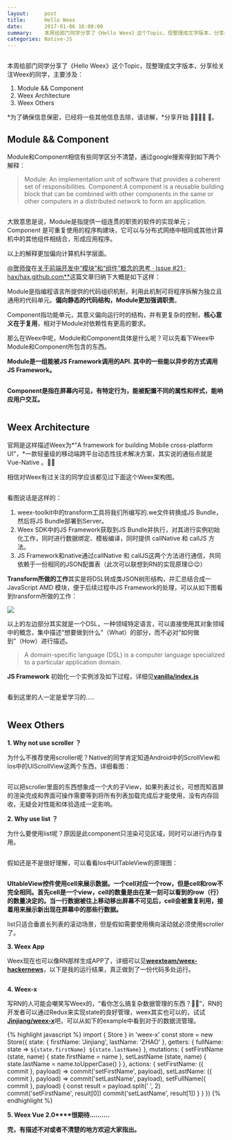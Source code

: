 ```yaml
---
layout:     post
title:      Hello Weex
date:       2017-01-06 16:00:00
summary:    本周给部门同学分享了《Hello Weex》这个Topic，现整理成文字版本，分享给关注Weex的同学，主要涉及:Module && Component、Weex Architecture、 Weex Others ...
categories: Native-JS
---
```


<img data-src="http://img.alicdn.com/tfs/TB1qlHxPXXXXXaFaXXXXXXXXXXX-2880-1800.jpg" class="lazyload" />

本周给部门同学分享了《Hello Weex》这个Topic，现整理成文字版本，分享给关注Weex的同学，主要涉及：

1. Module && Component
2. Weex Architecture
3. Weex Others

*为了确保信息保密，已经将一些其他信息去除，请谅解，*分享开始 👨‍👨‍👧‍👧 🤣。

## **Module && Component**

Module和Component相信有些同学区分不清楚，通过google搜索得到如下两个解释：

> Module: An implementation unit of software that provides a coherent set of responsibilities.
> Component:A component is a reusable building block that can be combined with other components in the same or other computers in a distributed network to form an application.

<img data-src="http://img.alicdn.com/tfs/TB1T6zwPXXXXXa2aXXXXXXXXXXX-440-317.png" class="lazyload" />

大致意思是说，Module是指提供一组连贯的职责的软件的实现单元；Component 是可重复使用的程序构建块，它可以与分布式网络中相同或其他计算机中的其他组件相结合，形成应用程序。

以上的解释更加偏向计算机科学层面。

[@贺师俊](https://www.zhihu.com/people/3ec3b166992a5a90a1083945d2490d38)在[关于前端开发中“模块”和“组件”概念的思考 · Issue #21 · hax/hax.github.com**](https://github.com/hax/hax.github.com/issues/21)这篇文章归纳下大概是如下这样：

Module是指编程语言所提供的代码组织机制，利用此机制可将程序拆解为独立且通用的代码单元。**偏向静态的代码结构，Module更加强调职责**。

Component指功能单元，其意义偏向运行时的结构，并有更复杂的控制，**核心意义在于复用**，相对于Module对依赖性有更高的要求。

那么在Weex中呢，Module和Component具体是什么呢？可以先看下Weex中Module和Component所包含的东西。

**Module是一组能被JS Framework调用的API. 其中的一些能以异步的方式调用JS Framework。**

<img data-src="//img.alicdn.com/tfs/TB10Qn_PXXXXXXFXXXXXXXXXXXX-1172-458.png" class="lazyload" />

**Component是指在屏幕内可见，有特定行为，能被配置不同的属性和样式，能响应用户交互。**

<img data-src="//img.alicdn.com/tfs/TB1NvfQPXXXXXcLXFXXXXXXXXXX-1322-766.png" class="lazyload" />

## **Weex Architecture**

官网是这样描述Weex为*"A framework for building Mobile cross-platform UI"，*一款轻量级的移动端跨平台动态性技术解决方案，其实说的通俗点就是Vue-Native 。🤔🤒

相信对Weex有过关注的同学应该都见过下面这个Weex架构图。

<img data-src="//img.alicdn.com/tfs/TB1EITwPXXXXXaCaXXXXXXXXXXX-852-566.png" class="lazyload" />


看图说话是这样的：

1. weex-toolkit中的transform工具将我们所编写的.we文件转换成JS Bundle，然后将JS Bundle部署到Server。
2. Weex SDK中的JS Framework获取到JS Bundle并执行，对其进行实例初始化工作，同时进行数据绑定、模板编译，同时提供 callNative 和 callJS 方法。
3. JS Framework和native通过callNative 和 callJS这两个方法进行通信，共同依赖于一份相同的JSON配置表（此次可以联想到RN的实现原理😉😉）

**Transform所做的工作**其实是将DSL转成类JSON树形结构，并汇总结合成一JavaScript AMD 模块，便于后续过程中JS Framework的处理，可以从如下图看到transform所做的工作：

<img data-src="//img.alicdn.com/tfs/TB1_hLfPXXXXXbgaVXXXXXXXXXX-2880-1800.jpg" src="{{site.defaultImage}}" class="lazyload img-zoom" />

以上的左边部分其实就是一个DSL，一种领域特定语言，可以直接使用其对象领域中的概念，集中描述“想要做到什么”（What）的部分，而不必对“如何做到”（How）进行描述。

> A domain-specific language (DSL) is a computer language specialized to a particular application domain.

**JS Framework** 初始化一个实例涉及如下过程，详细见[**vanilla/index.js**](https://link.zhihu.com/?target=https%3A//github.com/alibaba/weex/blob/master/html5/vanilla/index.js)

<img data-src="//img.alicdn.com/tfs/TB1CjTtPXXXXXa0apXXXXXXXXXX-1268-630.png" class="lazyload" />


看到这里的人一定是爱学习的.....

<img data-src="//img.alicdn.com/tfs/TB1Hc6BPXXXXXa1aXXXXXXXXXXX-400-361.png" class="lazyload" />

## **Weex Others**

**1. Why not use scroller ？**

为什么不推荐使用scroller呢？Native的同学肯定知道Android中的ScrollView和Ios中的UIScrollView这两个东西，详细看图：

<img data-src="//img.alicdn.com/tfs/TB1dgbFPXXXXXbDXVXXXXXXXXXX-1344-516.png" class="lazyload" />

可以把scroller里面的东西想象成一个大的子View，如果列表过长，可想而知首屏的渲染完成和界面可操作需要等到将所有列表加载完成后才能使用，没有内存回收，无疑会对性能和体验造成一定影响。

**2. Why use list ？**

为什么要使用list呢？原因是此component只渲染可见区域，同时可以进行内存复用。

<img data-src="//img.alicdn.com/tfs/TB1ObPUPXXXXXasXFXXXXXXXXXX-1168-824.png" class="lazyload" />

假如还是不是很好理解，可以看看Ios中UITableView的原理图：

<img data-src="//img.alicdn.com/tfs/TB1eSL4PXXXXXaPXXXXXXXXXXXX-1914-1485.jpg" class="lazyload" />


**UItableView控件使用cell来展示数据。一个cell对应一个row，但是cell和row不完全相同。首先cell是一个view，cell的数量是由在某一刻可以看到的row（行）的数量决定的。当一行数据被往上移动移出屏幕不可见后，cell会被重复利用，接着用来展示新出现在屏幕中的那些行数据。**

list只适合垂直长列表的滚动场景，但是假如需要使用横向滚动就必须使用scroller了。

**3. Weex App**

Weex现在也可以像RN那样生成APP了，详细可以见[**weexteam/weex-hackernews**](https:/github.com/weexteam/weex-hackernews)，以下是我的运行结果，真正做到了一份代码多处运行。

<img data-src="//img.alicdn.com/tfs/TB1cpfCPXXXXXbWaXXXXXXXXXXX-2822-1708.jpg" class="lazyload" />


**4. Weex-x**

写RN的人可能会嘲笑写Weex的，“看你怎么搞复杂数据管理的东西？👹👹”，RN的开发者可以通过Redux来实现state的良好管理，weex其实也可以的，试试[**Jinjiang/weex-x**](https://link.zhihu.com/?target=https%3A//github.com/Jinjiang/weex-x)吧，可以从如下的example中看到对于的数据流管理。

{% highlight javascript %}
import { Store } in 'weex-x'
const store = new Store({
  state: { firstName: 'Jinjiang', lastName: 'ZHAO' },
  getters: { fullName: state => `${state.firstName} ${state.lastName}` },
  mutations: {
    setFirstName (state, name) {
      state.firstName = name
    },
    setLastName (state, name) {
      state.lastName = name.toUpperCase()
    }
  },
  actions: {
    setFirstName: ({ commit }, payload) => commit('setFirstName', payload),
    setLastName: ({ commit }, payload) => commit('setLastName', payload),
    setFullName({ commit }, payload) {
      const result = payload.split(' ', 2)
      commit('setFirstName', result[0])
      commit('setLastName', result[1])
    }
  }
})
{% endhighlight %}

**5. Weex Vue 2.0****很期待..........**

**完，有描述不对或者不清楚的地方欢迎大家指出。**
